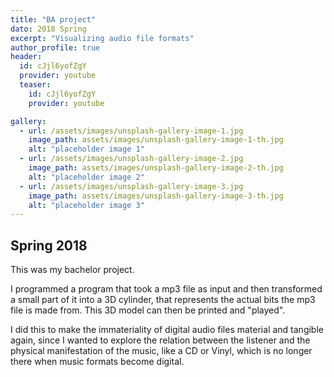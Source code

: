 ```yaml
---
title: "BA project"
dato: 2018 Spring
excerpt: "Visualizing audio file formats"
author_profile: true
header:
  id: cJjl6yofZgY
  provider: youtube
  teaser:
    id: cJjl6yofZgY
    provider: youtube

gallery:
  - url: /assets/images/unsplash-gallery-image-1.jpg
    image_path: assets/images/unsplash-gallery-image-1-th.jpg
    alt: "placeholder image 1"
  - url: /assets/images/unsplash-gallery-image-2.jpg
    image_path: assets/images/unsplash-gallery-image-2-th.jpg
    alt: "placeholder image 2"
  - url: /assets/images/unsplash-gallery-image-3.jpg
    image_path: assets/images/unsplash-gallery-image-3-th.jpg
    alt: "placeholder image 3"
---
```


## Spring 2018

This was my bachelor project.

I programmed a program that took a mp3 file as input and then transformed a small part of it into a 3D cylinder, that represents the actual bits the mp3 file is made from. This 3D model can then be printed and "played".

I did this to make the immateriality of digital audio files material and tangible again, since I wanted to explore the relation between the listener and the physical manifestation of the music, like a CD or Vinyl, which is no longer there when music formats become digital.

<!-- {% include gallery caption="This is a sample gallery to go along with this case study." %} -->
